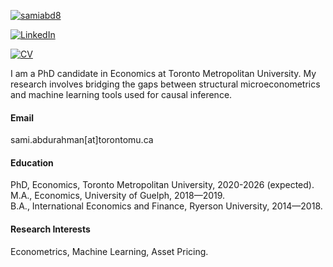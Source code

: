 

[![samiabd8](https://img.shields.io/badge/samiabd8-github-blue?logo=github)](https://github.com/samiabd8) 

[![LinkedIn](https://img.shields.io/badge/LinkedIn-Connect-blue)](https://www.linkedin.com/in/sbmn)

[![CV](https://img.shields.io/badge/CV%%-8A2BE2)](https://drive.google.com/file/d/1Tdai6FWYV1I-tH05AL0ENHW4BK9uIKH7)

I am a PhD candidate in Economics at Toronto Metropolitan University. My research involves bridging the gaps between structural microeconometrics and machine learning tools used for causal inference. 

#### Email
sami.abdurahman[at]torontomu.ca

#### Education
PhD, Economics, Toronto Metropolitan University, 2020-2026 (expected). \
M.A., Economics, University of Guelph, 2018—2019. \
B.A., International Economics and Finance, Ryerson University, 2014—2018.

#### Research Interests
Econometrics, Machine Learning, Asset Pricing.

